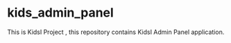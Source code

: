 kids_admin_panel
================

This is KidsI Project , this repository contains KidsI Admin Panel application.

